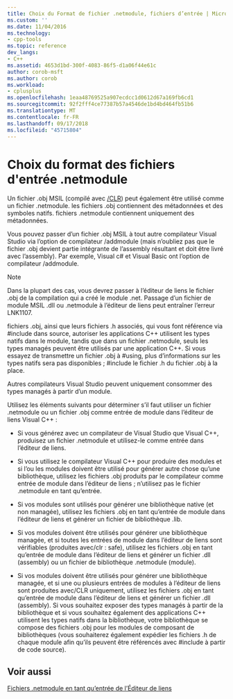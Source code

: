 ```yaml
---
title: Choix du Format de fichier .netmodule, fichiers d’entrée | Microsoft Docs
ms.custom: ''
ms.date: 11/04/2016
ms.technology:
- cpp-tools
ms.topic: reference
dev_langs:
- C++
ms.assetid: 4653d1bd-300f-4083-86f5-d1a06f44e61c
author: corob-msft
ms.author: corob
ms.workload:
- cplusplus
ms.openlocfilehash: 1eaa48769525a907ecdcc1d0612d67a169fb6cd1
ms.sourcegitcommit: 92f2fff4ce77387b57a4546de1bd4bd464fb51b6
ms.translationtype: MT
ms.contentlocale: fr-FR
ms.lasthandoff: 09/17/2018
ms.locfileid: "45715804"
---
```

# <a name="choosing-the-format-of-netmodule-input-files"></a>Choix du format des fichiers d'entrée .netmodule

Un fichier .obj MSIL (compilé avec [/CLR](../../build/reference/clr-common-language-runtime-compilation.md)) peut également être utilisé comme un fichier .netmodule.  les fichiers .obj contiennent des métadonnées et des symboles natifs.  fichiers .netmodule contiennent uniquement des métadonnées.

Vous pouvez passer d’un fichier .obj MSIL à tout autre compilateur Visual Studio via l’option de compilateur /addmodule (mais n’oubliez pas que le fichier .obj devient partie intégrante de l’assembly résultant et doit être livré avec l’assembly).  Par exemple, Visual c# et Visual Basic ont l’option de compilateur /addmodule.

> [!NOTE]
>  Dans la plupart des cas, vous devrez passer à l’éditeur de liens le fichier .obj de la compilation qui a créé le module .net.  Passage d’un fichier de module MSIL .dll ou .netmodule à l’éditeur de liens peut entraîner l’erreur LNK1107.

fichiers .obj, ainsi que leurs fichiers .h associés, qui vous font référence via #include dans source, autoriser les applications C++ utilisent les types natifs dans le module, tandis que dans un fichier .netmodule, seuls les types managés peuvent être utilisés par une application C++.  Si vous essayez de transmettre un fichier .obj à #using, plus d’informations sur les types natifs sera pas disponibles ; #include le fichier .h du fichier .obj à la place.

Autres compilateurs Visual Studio peuvent uniquement consommer des types managés à partir d’un module.

Utilisez les éléments suivants pour déterminer s’il faut utiliser un fichier .netmodule ou un fichier .obj comme entrée de module dans l’éditeur de liens Visual C++ :

- Si vous générez avec un compilateur de Visual Studio que Visual C++, produisez un fichier .netmodule et utilisez-le comme entrée dans l’éditeur de liens.

- Si vous utilisez le compilateur Visual C++ pour produire des modules et si l’ou les modules doivent être utilisé pour générer autre chose qu’une bibliothèque, utilisez les fichiers .obj produits par le compilateur comme entrée de module dans l’éditeur de liens ; n’utilisez pas le fichier .netmodule en tant qu’entrée.

- Si vos modules sont utilisés pour générer une bibliothèque native (et non managée), utilisez les fichiers .obj en tant qu’entrée de module dans l’éditeur de liens et générer un fichier de bibliothèque .lib.

- Si vos modules doivent être utilisés pour générer une bibliothèque managée, et si toutes les entrées de module dans l’éditeur de liens sont vérifiables (produites avec/clr : safe), utilisez les fichiers .obj en tant qu’entrée de module dans l’éditeur de liens et générer un fichier .dll (assembly) ou un fichier de bibliothèque .netmodule (module).

- Si vos modules doivent être utilisés pour générer une bibliothèque managée, et si une ou plusieurs entrées de modules à l’éditeur de liens sont produites avec/CLR uniquement, utilisez les fichiers .obj en tant qu’entrée de module dans l’éditeur de liens et générer un fichier .dll (assembly).  Si vous souhaitez exposer des types managés à partir de la bibliothèque et si vous souhaitez également des applications C++ utilisent les types natifs dans la bibliothèque, votre bibliothèque se compose des fichiers .obj pour les modules de composant de bibliothèques (vous souhaiterez également expédier les fichiers .h de chaque module afin qu’ils peuvent être référencés avec #include à partir de code source).

## <a name="see-also"></a>Voir aussi

[Fichiers .netmodule en tant qu’entrée de l’Éditeur de liens](../../build/reference/netmodule-files-as-linker-input.md)